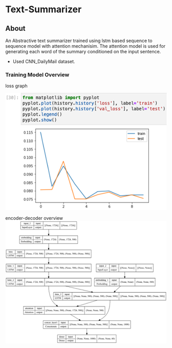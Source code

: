 # Text-Summarizer
## About

An Abstractive text summarizer trained using lstm based sequence to sequence model with attention mechanisim. The attention model is used for generating each word of the summary conditioned on the input sentence.

- Used CNN_DailyMail dataset.


### Training Model Overview

loss graph

![Output](./model/train_log.png "loss overview")

encoder-decoder overview
![Output1](./model/model_plot.png "model overview")
